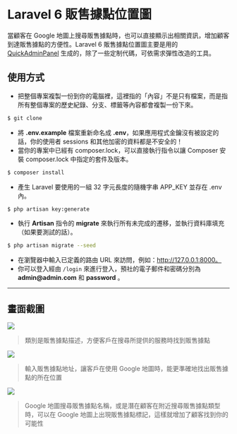 # Laravel 6 販售據點位置圖

當顧客在 Google 地圖上搜尋販售據點時，也可以直接顯示出相關資訊，增加顧客到達販售據點的方便性。Laravel 6 販售據點位置圖主要是用的 [QuickAdminPanel](https://quickadminpanel.com) 生成的，除了一些定制代碼，可依需求彈性改造的工具。

## 使用方式
- 把整個專案複製一份到你的電腦裡，這裡指的「內容」不是只有檔案，而是指所有整個專案的歷史紀錄、分支、標籤等內容都會複製一份下來。
```sh
$ git clone
```
- 將 __.env.example__ 檔案重新命名成 __.env__，如果應用程式金鑰沒有被設定的話，你的使用者 sessions 和其他加密的資料都是不安全的！
- 當你的專案中已經有 composer.lock，可以直接執行指令以讓 Composer 安裝 composer.lock 中指定的套件及版本。
```sh
$ composer install
```
- 產⽣ Laravel 要使用的一組 32 字元長度的隨機字串 APP_KEY 並存在 .env 內。
```sh
$ php artisan key:generate
```
- 執行 __Artisan__ 指令的 __migrate__ 來執行所有未完成的遷移，並執行資料庫填充（如果要測試的話）。
```sh
$ php artisan migrate --seed
```
- 在瀏覽器中輸入已定義的路由 URL 來訪問，例如：http://127.0.0.1:8000。
- 你可以登入經由 `/login` 來進行登入，預社的電子郵件和密碼分別為 __admin@admin.com__ 和 __password__ 。

----

## 畫面截圖
![](https://i.imgur.com/X9xyDhO.png)
> 類別是販售據點描述，方便客戶在搜尋所提供的服務時找到販售據點

![](https://i.imgur.com/hdpe7KD.png)
> 輸入販售據點地址，讓客戶在使用 Google 地圖時，能更準確地找出販售據點的所在位置

![](https://i.imgur.com/vMgMiIs.png)
> Google 地圖搜尋販售據點名稱，或是潛在顧客在附近搜尋販售據點類型時，可以在 Google 地圖上出現販售據點標記，這樣就增加了顧客找到你的可能性